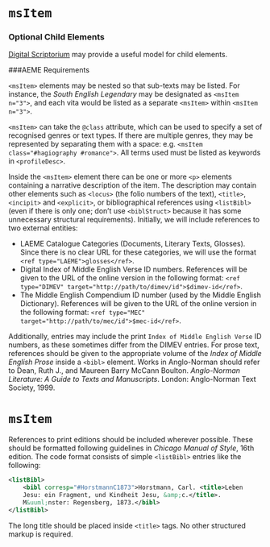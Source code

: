 # `msItem`

### Optional Child Elements

<a href="http://bancroft.berkeley.edu/digitalscriptorium/huntington/" target="_blank">Digital Scriptorium</a> may provide a useful model for child elements.

###AEME Requirements

`<msItem>` elements may be nested so that sub-texts may be listed. For instance, the *South English Legendary* may be designated as `<msItem n="3">`, and each vita would be listed as a separate `<msItem>` within `<msItem n="3">`.

`<msItem>` can take the `@class` attribute, which can be used to specify a set of recognised genres or text types. If there are multiple genres, they may be represented by separating them with a space: e.g. `<msItem class="#hagiography #romance">`. All terms used must be listed as keywords in `<profileDesc>`.

Inside the `<msItem>` element there can be one or more `<p>` elements containing a narrative description of the item. The description may contain other elements such as `<locus>` (the folio numbers of the text), `<title>`, `<incipit>` and `<explicit>`, or bibliographical references using `<listBibl>` (even if there is only one; don’t use `<biblStruct>` because it has some unnecessary structural requirements). Initially, we will include references to two external entities:

* LAEME Catalogue Categories (Documents, Literary Texts, Glosses). Since there is no clear URL for these categories, we will use the format `<ref type="LAEME">glosses</ref>`.
* Digital Index of Middle English Verse ID numbers. References will be given to the URL of the online version in the following format: `<ref type="DIMEV" target="http://path/to/dimev/id">$dimev-id</ref>`.
* The Middle English Compendium ID number (used by the Middle English Dictionary). References will be given to the URL of the online version in the following format: `<ref type="MEC" target="http://path/to/mec/id">$mec-id</ref>`.

Additionally, entries may include the print `Index of Middle English Verse` ID numbers, as these sometimes differ from the DIMEV entries.
For prose text, references should be given to the appropriate volume of the *Index of Middle English Prose* inside a `<bibl>` element. Works in Anglo-Norman should refer to Dean, Ruth J., and Maureen Barry McCann Boulton. *Anglo-Norman Literature: A Guide to Texts and Manuscripts*. London: Anglo-Norman Text Society, 1999.

# `msItem`

References to print editions should be included wherever possible. These should be formatted following guidelines in *Chicago Manual of Style*, 16th edition. The code format consists of simple `<listBibl>` entries like the following:

```xml
<listBibl>
	<bibl corresp="#HorstmannC1873">Horstmann, Carl. <title>Leben 
	Jesu: ein Fragment, und Kindheit Jesu, &amp;c.</title>.
    M&uuml;nster: Regensberg, 1873.</bibl>
</listBibl>
```

The long title should be placed inside `<title>` tags. No other structured markup is required.
